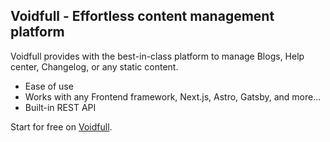 ## Voidfull - Effortless content management platform

Voidfull provides with the best-in-class platform to manage Blogs, Help center, Changelog, or any static content.

* Ease of use
* Works with any Frontend framework, Next.js, Astro, Gatsby, and more...
* Built-in REST API

Start for free on [Voidfull](https://voidfull.com).